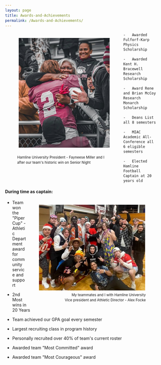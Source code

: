 ```yaml
---
layout: page
title: Awards-and-Achievements
permalink: /Awards-and-Achievements/
---
```


<figure style="float: left">

<img src="/prez_miller.jpg" width="300" style="padding:5px"/>

<figcaption style="text-align: left">

<small>Hamline University President - Fayneese Miller and I <br />after our team's historic win on Senior Night</small>

</figcaption></figure>

    -   Awarded Fulforf-Karp Physics Scholarship

    -   Awarded Kent H. Bracewell Research Scholarship

    -   Award Rene and Brian McCoy Research Monarch Scholarship

    -   Deans List all 8 semesters

    -   MIAC Academic All-Conference all 6 eligible semesters

    -   Elected Hamline Football Captain at 20 years old



#### During time as captain:

<figure style="float: right">

<img src="/mr_focke.jpg" width="350" style="padding:2px"/>

<figcaption style="text-align: right">
<small>My teammates and I with Hamline University <br />Vice president and Athletic Director - Alex Focke</small>
</figcaption>
</figure>


-   Team won the "Piper Cup" - Athletic Department award for community service and support

-   2nd Most wins in 20 Years

-   Team achieved our GPA goal every semester

-   Largest recruiting class in program history

-   Personally recruited over 40% of team's current roster

-   Awarded team "Most Committed" award

-   Awarded team "Most Courageous" award

